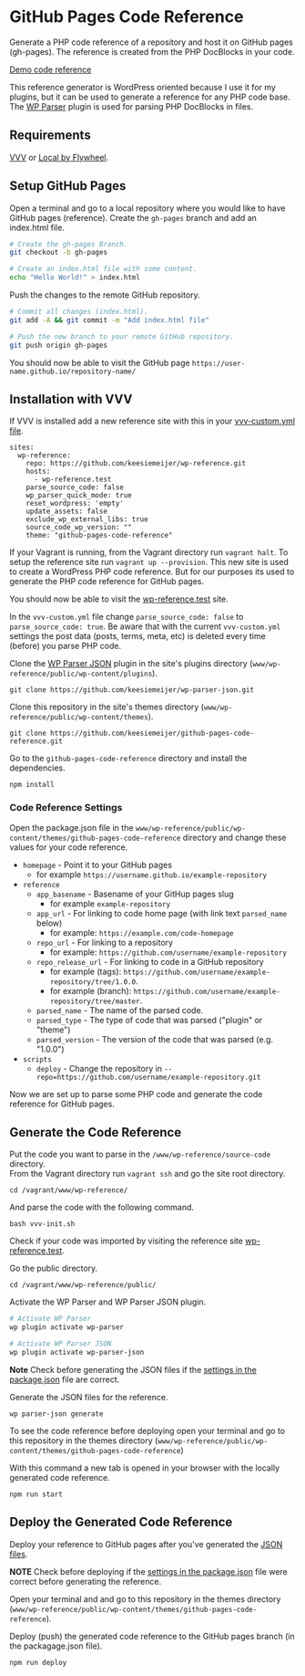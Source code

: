 # GitHub Pages Code Reference

Generate a PHP code reference of a repository and host it on GitHub pages (gh-pages). The reference is created from the PHP DocBlocks in your code.

[Demo code reference](https://keesiemeijer.github.io/related-posts-by-taxonomy/)

This reference generator is WordPress oriented because I use it for my plugins, but it can be used to generate a reference for any PHP code base. The [WP Parser](https://github.com/WordPress/phpdoc-parser) plugin is used for parsing PHP DocBlocks in files.

## Requirements
[VVV](https://github.com/Varying-Vagrant-Vagrants/VVV) or [Local by Flywheel](https://local.getflywheel.com/).

## Setup GitHub Pages
Open a terminal and go to a local repository where you would like to have GitHub pages (reference). Create the `gh-pages` branch and add an index.html file.
```bash
# Create the gh-pages Branch.
git checkout -b gh-pages

# Create an index.html file with some content.
echo "Hello World!" > index.html
```

Push the changes to the remote GitHub repository.
```bash
# Commit all changes (index.html).
git add -A && git commit -m "Add index.html file"

# Push the new branch to your remote GitHub repository.
git push origin gh-pages
```

You should now be able to visit the GitHub page `https://user-name.github.io/repository-name/`

## Installation with VVV

If VVV is installed add a new reference site with this in your [vvv-custom.yml file](https://varyingvagrantvagrants.org/docs/en-US/adding-a-new-site/).

```
sites:
  wp-reference:
    repo: https://github.com/keesiemeijer/wp-reference.git
    hosts:
      - wp-reference.test
    parse_source_code: false
    wp_parser_quick_mode: true
    reset_wordpress: 'empty'
    update_assets: false
    exclude_wp_external_libs: true
    source_code_wp_version: ""
    theme: "github-pages-code-reference"
```

If your Vagrant is running, from the Vagrant directory run `vagrant halt`. To setup the reference site run `vagrant up --provision`. This new site is used to create a WordPress PHP code reference. But for our purposes its used to generate the PHP code reference for GitHub pages.

You should now be able to visit the [wp-reference.test](http://wp-reference.test) site. 

In the `vvv-custom.yml` file change `parse_source_code: false` to `parse_source_code: true`. Be aware that with the current `vvv-custom.yml` settings the post data (posts, terms, meta, etc) is deleted every time (before) you parse PHP code.

Clone the [WP Parser JSON](https://github.com/keesiemeijer/wp-parser-json) plugin in the site's plugins directory (`www/wp-reference/public/wp-content/plugins`).
```
git clone https://github.com/keesiemeijer/wp-parser-json.git
```

Clone this repository in the site's themes directory (`www/wp-reference/public/wp-content/themes`).
```
git clone https://github.com/keesiemeijer/github-pages-code-reference.git
```

Go to the `github-pages-code-reference` directory and install the dependencies.
```
npm install
```

### Code Reference Settings
Open the package.json file in the `www/wp-reference/public/wp-content/themes/github-pages-code-reference` directory and change these values for your code reference.

* `homepage` - Point it to your GitHub pages
  * for example `https://username.github.io/example-repository`
* `reference`
  * `app_basename` - Basename of your GitHup pages slug
    * for example `example-repository`
  * `app_url` - For linking to code home page (with link text `parsed_name` below)
    * for example: `https://example.com/code-homepage`
  * `repo_url` - For linking to a repository
    * for example: `https://github.com/username/example-repository`
  * `repo_release_url` - For linking to code in a GitHub repository 
    * for example (tags): `https://github.com/username/example-repository/tree/1.0.0`.
    * for example (branch): `https://github.com/username/example-repository/tree/master`.
  * `parsed_name` - The name of the parsed code.
  * `parsed_type` - The type of code that was parsed ("plugin" or "theme")
  * `parsed_version` - The version of the code that was parsed (e.g. "1.0.0")
* `scripts`
  * `deploy` - Change the repository in `--repo=https://github.com/username/example-repository.git`

Now we are set up to parse some PHP code and generate the code reference for GitHub pages.

## Generate the Code Reference
Put the code you want to parse in the `/www/wp-reference/source-code` directory.  
From the Vagrant directory run `vagrant ssh` and go the site root directory.
```
cd /vagrant/www/wp-reference/
```

And parse the code with the following command.
```
bash vvv-init.sh
```

Check if your code was imported by visiting the reference site [wp-reference.test](http://wp-reference.test).

Go the public directory.
```
cd /vagrant/www/wp-reference/public/
```

Activate the WP Parser and WP Parser JSON plugin.
```bash
# Activate WP Parser
wp plugin activate wp-parser

# Activate WP Parser JSON
wp plugin activate wp-parser-json
```

**Note** Check before generating the JSON files if the [settings in the package.json](#code-reference-settings) file are correct.

Generate the JSON files for the reference.
```
wp parser-json generate
```

To see the code reference before deploying open your terminal and go to this repository in the themes directory (`www/wp-reference/public/wp-content/themes/github-pages-code-reference`)

With this command a new tab is opened in your browser with the locally generated code reference.
```
npm run start
```

## Deploy the Generated Code Reference
Deploy your reference to GitHub pages after you've generated the [JSON files](#generate-the-code-reference). 

**NOTE** Check before deploying if the [settings in the package.json](#code-reference-settings) file were correct before generating the reference.

Open your terminal and and go to this repository in the themes directory (`www/wp-reference/public/wp-content/themes/github-pages-code-reference`).

Deploy (push) the generated code reference to the GitHub pages branch (in the packagage.json file).
```
npm run deploy
```
